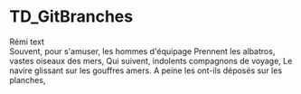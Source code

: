 # TD_GitBranches
Rémi text      
Souvent, pour s'amuser, les hommes d'équipage
Prennent les albatros, vastes oiseaux des mers,
Qui suivent, indolents compagnons de voyage,
Le navire glissant sur les gouffres amers.
A peine les ont-ils déposés sur les planches,

